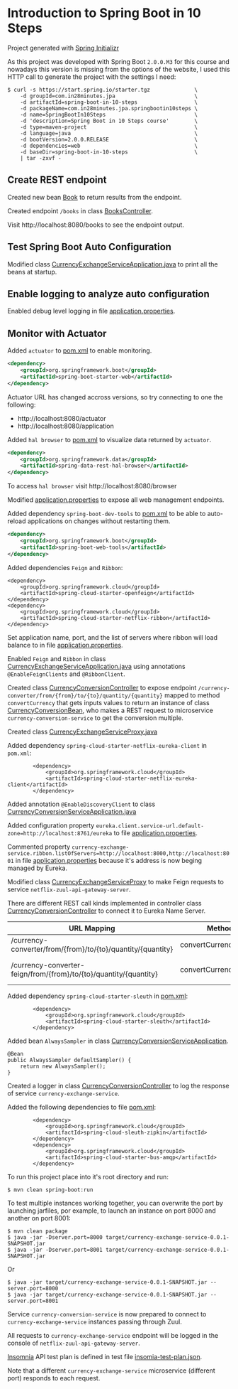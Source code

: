 # Introduction to Spring Boot in 10 Steps

Project generated with [Spring Initializr](https://start.spring.io/)

As this project was developed with Spring Boot `2.0.0.M3` for this course
and nowadays this version is missing from the options of the website, I used
this HTTP call to generate the project with the settings I need:

```
$ curl -s https://start.spring.io/starter.tgz              \
    -d groupId=com.in28minutes.jpa                         \
    -d artifactId=spring-boot-in-10-steps                  \
    -d packageName=com.in28minutes.jpa.springbootin10steps \
    -d name=SpringBootIn10Steps                            \
    -d 'description=Spring Boot in 10 Steps course'        \
    -d type=maven-project                                  \
    -d language=java                                       \
    -d bootVersion=2.0.0.RELEASE                           \
    -d dependencies=web                                    \
    -d baseDir=spring-boot-in-10-steps                     \
    | tar -zxvf -
```

## Create REST endpoint

Created new bean [Book](/src/main/java/com/in28minutes/microservices/springbootin10steps/Book.java) to return results from the endpoint.

Created endpoint `/books` in class [BooksController](/springboot-in-10-steps/src/main/java/com/in28minutes/microservices/springbootin10steps/BooksController.java).

Visit http://localhost:8080/books to see the endpoint output.


## Test Spring Boot Auto Configuration

Modified class [CurrencyExchangeServiceApplication.java](src/main/java/com/in28minutes/microservices/springbootin10steps/CurrencyExchangeServiceApplication.java) to print all the beans at startup.


## Enable logging to analyze auto configuration

Enabled debug level logging in file [application.properties](src/main/resources/application.properties).


## Monitor with Actuator

Added `actuator` to [pom.xml](pom.xml) to enable monitoring.

```xml
<dependency>
    <groupId>org.springframework.boot</groupId>
    <artifactId>spring-boot-starter-web</artifactId>
</dependency>
```

Actuator URL has changed accross versions, so try connecting to one the following:

  - http://localhost:8080/actuator
  - http://localhost:8080/application

Added `hal browser` to [pom.xml](pom.xml) to visualize data returned by `actuator`. 

```xml
<dependency>
    <groupId>org.springframework.data</groupId>
    <artifactId>spring-data-rest-hal-browser</artifactId>
</dependency>
```

To access `hal browser` visit http://localhost:8080/browser

Modified [application.properties](src/main/resources/application.properties) to expose all web management endpoints.

Added dependency `spring-boot-dev-tools` to [pom.xml](pom.xml) to be able to auto-reload applications on changes without restarting them.

```xml
<dependency>
    <groupId>org.springframework.boot</groupId>
    <artifactId>spring-boot-web-tools</artifactId>
</dependency>
```














Added dependencies `Feign` and `Ribbon`:

```
<dependency>
    <groupId>org.springframework.cloud</groupId>
    <artifactId>spring-cloud-starter-openfeign</artifactId>
</dependency>
<dependency>
    <groupId>org.springframework.cloud</groupId>
    <artifactId>spring-cloud-starter-netflix-ribbon</artifactId>
</dependency>
```



















Set application name, port, and the list of servers where ribbon will load
balance to in file [application.properties](src/main/resources/application.properties).

Enabled `Feign` and `Ribbon` in class [CurrencyExchangeServiceApplication.java](src/main/java/com/in28minutes/microservices/currencyconversionservice/CurrencyExchangeServiceApplication.java)
using annotations `@EnableFeignClients` and `@RibbonClient`.

Created class [CurrencyConversionController](src/main/java/com/in28minutes/microservices/CurrencyConversionController.java)
to expose endpoint `/currency-converter/from/{from}/to/{to}/quantity/{quantity}`
mapped to method `convertCurrency` that gets inputs values to return an
instance of class [CurrencyConversionBean](src/main/java/com/in28minutes/microservices/CurrencyConversionBean.java),
who makes a REST request to microservice `currency-conversion-service` to get
the conversion multiple.

Created class [CurrencyExchangeServiceProxy.java](src/main/java/com/in28minutes/microservices/currencyconversionservice/CurrencyExchangeServiceProxy.java)

Added dependency `spring-cloud-starter-netflix-eureka-client` in `pom.xml`:

```
		<dependency>
			<groupId>org.springframework.cloud</groupId>
			<artifactId>spring-cloud-starter-netflix-eureka-client</artifactId>
		</dependency>
```


Added annotation `@EnableDiscoveryClient` to class [CurrencyConversionServiceApplication.java](src/main/java/com/in28minutes/microservices/currencyconversionservice/CurrencyConversionServiceApplication.java) 

Added configuration property `eureka.client.service-url.default-zone=http://localhost:8761/eureka` to file [application.properties](src/main/resources/application.properties).

Commented property `currency-exchange-service.ribbon.listOfServers=http://localhost:8000,http://localhost:8001` in file [application.properties](src/main/resources/application.properties)
because it's address is now beging managed by Eureka.

Modified class [CurrencyExchangeServiceProxy](src/main/java/com/in28minutes/microservices/currencyconversionservice/CurrencyExchangeServiceProxy.java) to make Feign requests to service `netflix-zuul-api-gateway-server`.


There are different REST call kinds implemented in controller class [CurrencyConversionController](src/main/java/com/in28minutes/microservices/CurrencyConversionController.java)
to connect it to Eureka Name Server.

| URL Mapping                                                       | Method                 | Description          |
|-------------------------------------------------------------------|------------------------|----------------------|
| /currency-converter/from/{from}/to/{to}/quantity/{quantity}       | convertCurrency()      | RestTemplate based   |
| /currency-converter-feign/from/{from}/to/{to}/quantity/{quantity} | convertCurrencyFeign() | Feign + Ribbon based |

Added dependency `spring-cloud-starter-sleuth` in [pom.xml](pom.xml):

```
        <dependency>
            <groupId>org.springframework.cloud</groupId>
            <artifactId>spring-cloud-starter-sleuth</artifactId>
        </dependency>
```

Added bean `AlwaysSampler` in class [CurrencyConversionServiceApplication](src/main/java/com/in28minutes/microservices/currencyconversionservice/CurrencyConversionServiceApplication.java).

```
@Bean
public AlwaysSampler defaultSampler() {
    return new AlwaysSampler();
}
```

Created a logger in class [CurrencyConversionController](src/main/java/com/in28minutes/microservices/currencyconversionservice/CurrencyConversionController.java)
to log the response of service `currency-exchange-service`.

Added the following dependencies to file [pom.xml](pom.xml):

```
        <dependency>
            <groupId>org.springframework.cloud</groupId>
            <artifactId>spring-cloud-sleuth-zipkin</artifactId>
        </dependency>
        <dependency>
            <groupId>org.springframework.cloud</groupId>
            <artifactId>spring-cloud-starter-bus-amqp</artifactId>
        </dependency>
```

To run this project place into it's root directory and run:

```
$ mvn clean spring-boot:run
```

To test multiple instances working together, you can overwrite the port by launching
jarfiles, por example, to launch an instance on port 8000 and another on port 8001:

```
$ mvn clean package
$ java -jar -Dserver.port=8000 target/currency-exchange-service-0.0.1-SNAPSHOT.jar
$ java -jar -Dserver.port=8001 target/currency-exchange-service-0.0.1-SNAPSHOT.jar
```

Or

```
$ java -jar target/currency-exchange-service-0.0.1-SNAPSHOT.jar --server.port=8000
$ java -jar target/currency-exchange-service-0.0.1-SNAPSHOT.jar --server.port=8001
```

Service `currency-conversion-service` is now prepared to connect
to `currency-exchange-service` instances passing through Zuul.

All requests to `currency-exchange-service` endpoint will be logged in the console of `netflix-zuul-api-gateway-server`.

[Insomnia](https://insomnia.rest/) API test plan is defined in
test file [insomia-test-plan.json](insomia-test-plan.json).

Note that a different `currency-exchange-service`
microservice (different port) responds to each request.
